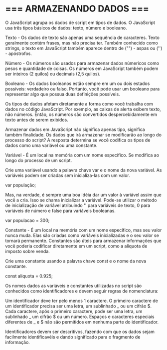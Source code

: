 === ARMAZENANDO DADOS ===
=========================

O JavaScript agrupa os dados de script em tipos de dados. O JavaScript usa três tipos básicos de dados: texto, número e booleano.

  Texto - Os dados de texto são apenas uma sequência de caracteres. Texto geralmente contém frases, mas não precisa ter. Também conhecido como strings, o texto em JavaScript também aparece dentro de ("") - aspas ou ('') - apóstrofos.

  Número - Os números são usados para armazenar dados númericos como pesos e quantidade de coisas. Os números em JavaScript também podem ser inteiros (2 quilos) ou decimais (2,5 quilos).

  Booleano - Os dados booleanos estão sempre em um ou dois estados possíveis: verdadeiro ou falso. Portanto, você pode usar um booleano para representar algo que possua duas definições possíveis.

Os tipos de dados afetam diretamente a forma como você trabalha com dados no código JavaScript. Por exemplo, as caixas de alerta exibem texto, não números. Então, os números são convertidos despercebidamente em texto antes de serem exibidos.

Armazenar dados em JavaScript não significa apenas tipo, significa também finalidade. Os dados que irá armazenar se modificarão ao longo do processo do script? A resposta determina se você codifica  os tipos de dados como uma variável ou uma constante.

  Variável - É um local na memória com um nome específico. Se modifica ao longo do processo de um script.
  
Crie uma variável usando a palavra chave var e o nome da nova variável. As variáveis podem ser criadas sem inicializa-las com um valor.

  var população;
  
Mas, na verdade, é sempre uma boa idéia dar um valor à variável assim que você a cria. Isso se chama inicializar a variável. Pode-se utilizar o método de inicialização de variável atribuindo '' para variáveis de texto, 0 para variáveis de número e false para variáveis booleanas.

  var populacao = 300;
  
Constante - É um local na memória com um nome específico, mas seu valor nunca muda. Elas são criadas como variáveis inicializadas e o seu valor se tornará permanente. Constantes são úteis para armazenar informações que você poderia codificar diretamente em um script, como a alíquota de imposto sobre venda.

Crie uma constante usando a palavra chave const e o nome da nova constante.

  const aliquota = 0.925;
  
Os nomes dados as variáveis e constantes utilizadas no script são conhecidos como identificadores e devem seguir regras de nomenclatura:

  Um identificador deve ter pelo menos 1 caractere.
  O primeiro caractere de um identificador precisa ser uma letra, um sublinhado _ ou um cifrão $.
  Cada caractere, após o primeiro caractere, pode ser uma letra, um sublinhado _ um cifrão $ ou um número.
  Espaços e caracteres especiais diferentes de _ e $ não são permitidos em nenhuma parte do identificador.
  
Identificadores devem ser descritivos, fazendo com que os dados sejam facilmente identificavéis e dando significado para o fragmento de informação.